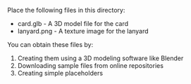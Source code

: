 Place the following files in this directory:
- card.glb - A 3D model file for the card
- lanyard.png - A texture image for the lanyard

You can obtain these files by:
1. Creating them using a 3D modeling software like Blender
2. Downloading sample files from online repositories
3. Creating simple placeholders
